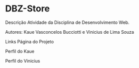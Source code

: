 # DBZ-Store

Descrição
Atividade da Disciplina de Desenvolvimento Web.

Autores: Kaue Vasconcelos Bucciotti e Vinicius de Lima Souza

Links
Página do Projeto

Perfil do Kaue

Perfil do Vinicius
